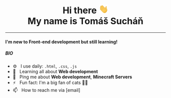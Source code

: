 <div align="center">
  <h1> Hi there <img src="https://github.com/bobbyiliev/bobbyiliev/blob/main/Hi.gif" width="30px"> <br>My name is Tomáš Sucháň</h1>
</div>

---

#### I'm new to Front-end development but still learning!

##### BIO

- ⚙️&nbsp;&nbsp; I use daily: `.html`, `.css`, `.js`
- 🌱&nbsp;&nbsp; Learning all about **Web development**
- 💬&nbsp;&nbsp; Ping me about **Web development**, **Minecraft Servers**
- ⚡️&nbsp;&nbsp; Fun fact: I'm a big fan of cats 🐱‍💻
- 📫&nbsp;&nbsp; How to reach me via [email]

